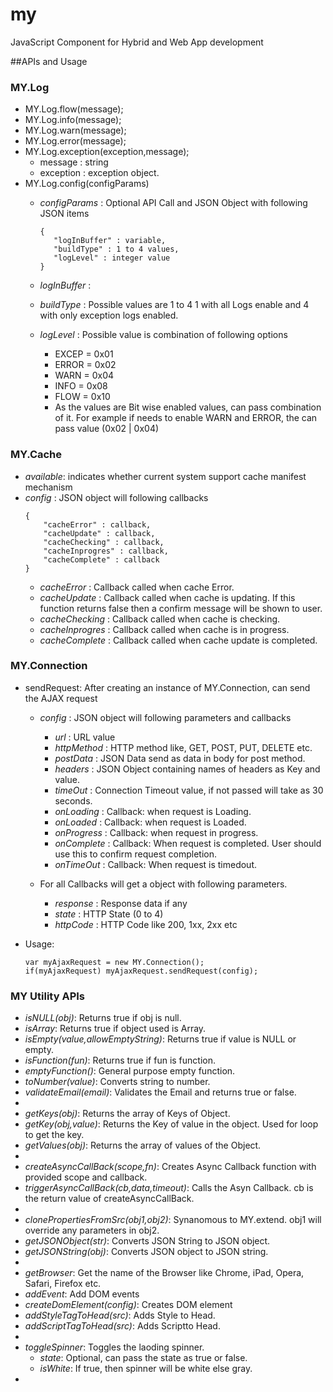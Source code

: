 my
==

JavaScript Component for Hybrid and Web App development

##APIs and Usage

### MY.Log
* MY.Log.flow(message);
* MY.Log.info(message);
* MY.Log.warn(message);
* MY.Log.error(message);
* MY.Log.exception(exception,message);
	* message   : string
	* exception : exception object.
* MY.Log.config(configParams)
  * *configParams* : Optional API Call and JSON Object with following JSON items
    ```
    {
       "logInBuffer" : variable,
       "buildType" : 1 to 4 values,
       "logLevel" : integer value
    }
    ```

  * *logInBuffer* : 
  * *buildType* : Possible values are 1 to 4 1 with all Logs enable and 4 with only exception logs enabled.
  * *logLevel* : Possible value is combination of following options
	- EXCEP = 0x01
	- ERROR = 0x02
	- WARN  = 0x04
	- INFO  = 0x08
	- FLOW  = 0x10
	- As the values are Bit wise enabled values, can pass combination of it.
	  For example if needs to enable WARN and ERROR, the can pass value (0x02 | 0x04)

### MY.Cache
* *available*: indicates whether current system support cache manifest mechanism
* *config* : JSON object will following callbacks
  ```
  {
      "cacheError" : callback,
      "cacheUpdate" : callback,
      "cacheChecking" : callback,
      "cacheInprogres" : callback,
      "cacheComplete" : callback
  }
  ```
  - *cacheError* : Callback called when cache Error.
  - *cacheUpdate* : Callback called when cache is updating. If this function returns false then a confirm message will be shown to user.
  - *cacheChecking* : Callback called when cache is checking.
  - *cacheInprogres* : Callback called when cache is in progress.
  - *cacheComplete* : Callback called when cache update is completed.

### MY.Connection
* sendRequest: After creating an instance of MY.Connection, can send the AJAX request
  - *config* : JSON object will following parameters and callbacks
    - *url* : URL value
    - *httpMethod* : HTTP method like, GET, POST, PUT, DELETE etc.
    - *postData* : JSON Data send as data in body for post method.
    - *headers* : JSON Object containing names of headers as Key and value.
    - *timeOut* : Connection Timeout value, if not passed will take as 30 seconds.
    - *onLoading* : Callback: when request is Loading.
    - *onLoaded* : Callback: when request is Loaded.
    - *onProgress* : Callback: when request in progress.
    - *onComplete* : Callback: When request is completed. User should use this to confirm request completion.
    - *onTimeOut* : Callback: When request is timedout.
    
  - For all Callbacks will get a object with following parameters.
    - *response* : Response data if any
    - *state* : HTTP State (0 to 4)
    - *httpCode* : HTTP Code like 200, 1xx, 2xx etc
    
* Usage: 
  ```
  var myAjaxRequest = new MY.Connection();
  if(myAjaxRequest) myAjaxRequest.sendRequest(config);
  ````
### MY Utility APIs
* *isNULL(obj)*: Returns true if obj is null.
* *isArray*: Returns true if object used is Array.
* *isEmpty(value,allowEmptyString)*: Returns true if value is NULL or empty.
* *isFunction(fun)*: Returns true if fun is function.
* *emptyFunction()*: General purpose empty function.
* *toNumber(value)*: Converts string to number.
* *validateEmail(email)*: Validates the Email and returns true or false.
* 
* *getKeys(obj)*: Returns the array of Keys of Object.
* *getKey(obj,value)*: Returns the Key of value in the object. Used for loop to get the key.
* *getValues(obj)*: Returns the array of values of the Object.
* 
* *createAsyncCallBack(scope,fn)*: Creates Async Callback function with provided scope and callback.
* *triggerAsyncCallBack(cb,data,timeout)*: Calls the Asyn Callback. cb is the return value of createAsyncCallBack.
* 
* *clonePropertiesFromSrc(obj1,obj2)*: Synanomous to MY.extend. obj1 will override any parameters in obj2.
* *getJSONObject(str)*: Converts JSON String to JSON object.
* *getJSONString(obj)*: Converts JSON object to JSON string.
* 
* *getBrowser*: Get the name of the Browser like Chrome, iPad, Opera, Safari, Firefox etc.
* *addEvent*: Add DOM events
* *createDomElement(config)*: Creates DOM element
* *addStyleTagToHead(src)*: Adds Style to Head.
* *addScriptTagToHead(src)*: Adds Scriptto Head.
* 
* *toggleSpinner*: Toggles the laoding spinner.
  - *state*: Optional, can pass the state as true or false.
  - *isWhite*: If true, then spinner will be white else gray.
* 
